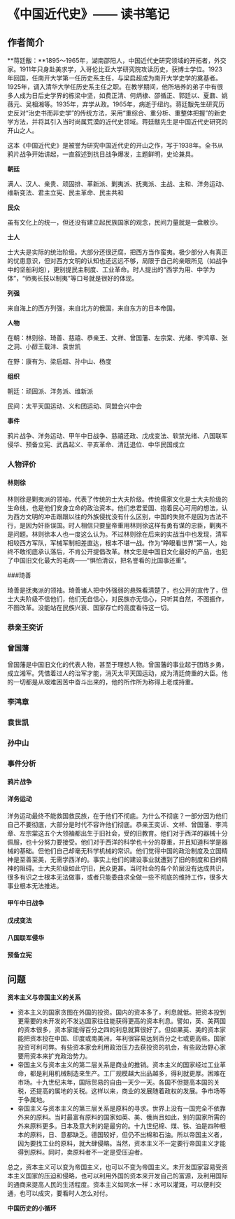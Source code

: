 # 《中国近代史》—— 读书笔记

## 作者简介

**蒋廷黻：**1895～1965年，湖南邵阳人，中国近代史研究领域的开拓者，外交家。1911年只身赴美求学，入哥伦比亚大学研究院攻读历史，获博士学位。1923年回国，任南开大学第一任历史系主任，与梁启超成为南开大学史学的奠基者。1925年，调入清华大学任历史系主任之职。在教学期间，他所培养的弟子中有很多人成为日后史学界的栋梁中坚，如费正清、何炳棣、邵循正、郭廷以、夏鼐、姚薇元、吴相湘等。1935年，弃学从政。1965年，病逝于纽约。蒋廷黻先生研究历史反对“治史书而非史学”的传统方法，采用“重综合、重分析、重整体把握”的新史学方法，并将其引入当时尚属荒漠的近代史领域。蒋廷黻先生是中国近代史研究的开山之人。

这本《中国近代史》是被誉为研究中国近代史的开山之作，写于1938年。全书从鸦片战争开始讲起，一直叙述到抗日战争爆发，主题鲜明，史论兼具。



**朝廷**

满人、汉人、亲贵、顽固排、革新派、剿夷派、抚夷派、主战、主和、洋务运动、维新变法、君主立宪、民主革命、民主共和

**民众**

虽有文化上的统一，但还没有建立起民族国家的观念，民间力量就是一盘散沙。

**士人**

士大夫是实际的统治阶级。大部分还很迂腐，把西方当作蛮夷。极少部分人有真正的忧患意识，但对西方文明的认知也还远远不够，局限于自己的亲眼所见（如战争中的坚船利炮），更别提民主制度、工业革命。时人提出的“西学为用、中学为体”，“师夷长技以制夷”等口号就是很好的体现。

**列强**

来自海上的西方列强，来自北方的俄国，来自东方的日本帝国。

**人物**

在朝：林则徐、琦善、慈禧、恭亲王、文祥、曾国藩、左宗棠、光绪、李鸿章、张之洞、小醇王载沣、袁世凯

在野：康有为、梁启超、孙中山、杨度

**组织**

朝廷：顽固派、洋务派、维新派

民间：太平天国运动、义和团运动、同盟会兴中会

**事件**

鸦片战争、洋务运动、甲午中日战争、慈禧还政、戊戌变法、软禁光绪、八国联军侵华、预备立宪、武昌起义、辛亥革命、清廷退位、中华民国成立



### 人物评价

#### 林则徐

林则徐是剿夷派的领袖，代表了传统的士大夫阶级。传统儒家文化是士大夫阶级的生命线，也是他们安身立命的政治资本。他们忠君爱国、抱着民心可用的想法，认为西方文明的冲击跟跟以往的外族侵扰没有什么区别，中国的失败不是因为古法不行，是因为奸臣误国。时人相信只要皇帝重用林则徐这样有勇有谋的忠臣，剿夷不是问题。林则徐本人也一度这么认为。不过林则徐在后来的实战当中也发现，清军相较西方军队，军械军制相差直达，根本不堪一战。作为“睁眼看世界”第一人，始终不敢彻底承认落后，不肯公开提倡改革。林文忠是中国旧文化最好的产品，也犯了中国旧文化最大的毛病——“惧怕清议，把名誉看的比国事还重”。

###琦善

琦善是抚夷派的领袖。琦善诸人把中外强弱的悬殊看清楚了，也公开的宣传了，但士大夫阶级不信他们，他们无自信心，对民族亦无信心，只听其自然，不图振作，不图改革。没能站在民族兴衰、国家存亡的高度看待这一切。

### 恭亲王奕䜣



### 曾国藩

曾国藩是中国旧文化的代表人物，甚至于理想人物。曾国藩的事业起于团练乡勇，成立湘军。凭借着过人的治军才能，消灭太平天国运动，成为清廷倚重的大臣。他的一切都是从艰难困苦中奋斗出来的，他的所作所为称得上老成持重。

### 李鸿章

### 袁世凯

### 孙中山



### 事件分析

#### 鸦片战争

#### 洋务运动

洋务运动最终不能救国救民族，在于他们不彻底。为什么不彻底？一部分因为他们自己不要彻底，大部分是时代不容许他们彻底。恭亲王奕䜣、文祥、曾国藩、李鸿章、左宗棠这五个大领袖都出生于旧社会，受的旧教育。他们对于西洋的器械十分佩服，也十分努力要接受。他们对于西洋的科学也十分的尊重，并且知道科学是器械的基础。但他们自己却毫无科学机械的常识。他们觉得中国的政治制度及立国精神是至善至美，无需学西洋的。事实上他们的建设事业就遭到了旧的制度和旧的精神的阻碍。士大夫阶级如此守旧，民众更甚。当时社会的各个阶层没有达成共识，很多有识之士根本无法做事，或者只能委曲求全做一些不彻底的维持工作，很多大事业根本无法推进。

#### 甲午中日战争

#### 戊戌变法

#### 八国联军侵华

#### 预备立宪

## 问题

**资本主义与帝国主义的关系**

- 资本主义的国家贪图在外国的投资。国内的资本多了，利息就低。把资本投到更需要的未开发的不发达国家往往能获得更高的资本利息。譬如，英、美两国的资本很多，资本家能得百分之四的利息就算很好了。但如果英、美的资本家能把资本投在中国、印度或南美洲，年利很容易达到百分之七或更高些。国家投资可利可弊。有些资本家会利用政治压力去获投资的机会，有些政治野心家要用资本来扩充政治势力。
- 帝国主义与资本主义的第二层关系是商业的推销。资本主义的国家经过工业革命，都是利用机械制造来生产。工厂规模越大出品越多，得利就更厚。困难在市场。十九世纪末年，国际贸易的自由一天少一天。各国不但提高本国的关税，还提高的属地的关税。这样以来，商业的发展随着政权的发展。争市场等于争属地。
- 帝国主义与资本主义的第三层关系是原料的寻求。世界上没有一国完全不依靠外来的原料。当时最富有原料的国家如英、美、俄尚且如此，别的国家所需的外来原料更多。日本及意大利的是最穷的。十九世纪棉、煤、铁、油是四种根本的原料，日、意都缺乏。德国较好，但仍不出棉和石油。所以帝国主义者，因为要找工业的原料，就大肆侵略。当然，资本主义不一定要行帝国主义才能得到原料。同时，卖原料者不一定是受压迫者。

总之，资本主义可以变为帝国主义，也可以不变为帝国主义。未开发国家容易受资本主义国家的压迫和侵略，也可以利用外国的资本来开发自己的富源，及利用国际的通商来提高人民的生活程度。资本主义如同水一样：水可以灌溉，可以便利交通，也可以成灾，要看时人怎么对付。

**中国历史的小循环**





